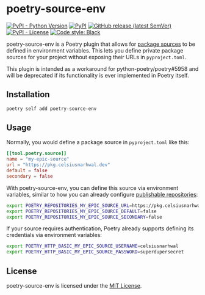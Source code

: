 # poetry-source-env

[![PyPI - Python Version](https://img.shields.io/pypi/pyversions/poetry-source-env?logo=python&logoColor=white&style=for-the-badge)](https://pypi.org/project/poetry-source-env)
[![PyPI](https://img.shields.io/pypi/v/poetry-source-env?logo=pypi&color=green&logoColor=white&style=for-the-badge)](https://pypi.org/project/poetry-source-env)
[![GitHub release (latest SemVer)](https://img.shields.io/github/v/release/celsiusnarhwal/poetry-source-env?logo=github&color=orange&logoColor=white&style=for-the-badge)](https://github.com/celsiusnarhwal/poetry-source-env/releases)
[![PyPI - License](https://img.shields.io/pypi/l/poetry-source-env?color=03cb98&style=for-the-badge)](https://github.com/celsiusnarhwal/poetry-source-env/blob/main/LICENSE.md)
[![Code style: Black](https://aegis.celsiusnarhwal.dev/badge/black?style=for-the-badge)](https://github.com/psf/black)

poetry-source-env is a Poetry plugin that allows for [package sources](https://python-poetry.org/docs/repositories/#package-sources)
to be defined in environment variables. This lets you define private package sources for your project without exposing
their URLs in `pyproject.toml`.

This plugin is intended as a workaround for python-poetry/poetry#5958 and will be deprecated if its functionality
is ever implemented in Poetry itself.

## Installation

```bash
poetry self add poetry-source-env
```

## Usage

Normally, you would define a package source in `pyproject.toml` like this:

```toml
[[tool.poetry.source]]
name = "my-epic-source"
url = "https://pkg.celsiusnarhwal.dev"
default = false
secondary = false

```

With poetry-source-env, you can define this source via environment variables, similar to how you can already
configure [publishable repositories](https://python-poetry.org/docs/repositories/#publishable-repositories:~:text=Alternatively%2C%20you%20can%20use%20environment%20variables%20to%20provide%20the%20credentials%3A):

```bash
export POETRY_REPOSITORIES_MY_EPIC_SOURCE_URL=https://pkg.celsiusnarhwal.dev
export POETRY_REPOSITORIES_MY_EPIC_SOURCE_DEFAULT=false
export POETRY_REPOSITORIES_MY_EPIC_SOURCE_SECONDARY=false
```

If your source requires authentication, Poetry already supports defining its credentials via environment variables:

```bash
export POETRY_HTTP_BASIC_MY_EPIC_SOURCE_USERNAME=celsiusnarhwal
export POETRY_HTTP_BASIC_MY_EPIC_SOURCE_PASSWORD=superdupersecret
```

## License

poetry-source-env is licensed under the [MIT License](https://github.com/celsiusnarhwal/poetry-source-env/blob/main/LICENSE.md).
